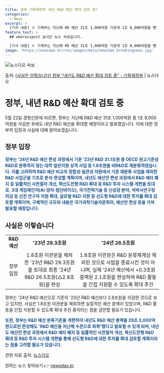 ```yaml
---
title: 정부 기획재정부 내년 R&D 예산 확대 검토 중!
categories:
  - News
excerpt: >
  [기사 내용] ㅇ 기재부는 지난해 RD 예산 31조 1,000억원 가운데 1조 8,000억원을 뺀 29조 3…
feature_text: >
  ## whereispost 실시간 뉴스 속보입니다.

  [기사 내용] ㅇ 기재부는 지난해 RD 예산 31조 1,000억원 가운데 1조 8,000억원을 뺀 29조 3…
image: 'https://newsdao.kr/res/images/meta/newsdao_breakingnews.jpg'
---
```


![뉴스다오 속보](https://newsdao.kr/res/images/meta/newsdao_breakingnews.jpg)

<p>출처: <a href="https://newsdao.kr/3879" rel="dofollow">[사실은 이렇습니다] 정부 “내년도 R&D 예산 확대 검토 중” - 기획재정부</a> | 뉴스다오</p>

<h1>정부, 내년 R&D 예산 확대 검토 중</h1>
<p data-ke-size="size16">5월 22일 경향신문에 따르면, 정부는 지난해 R&D 예산 31조 1,000억원 중 1조 8,000억원을 삭감한 후에도 내년 R&D 예산을 확대할 예정이라고 발표했습니다. 이에 대한 정부의 입장과 사실에 대해 알아보겠습니다.</p>

<h2 data-ke-size="size26">정부 입장</h2>
<p data-ke-size="size16"><b><span style="color: #1a5490;">정부는 '24년 R&D 예산 편성 과정에서 기존 ’23년 R&D 31.1조원 중 OECD 권고기준상 R&D로 분류하지 않는 대학 일반지원 성격 사업 등 1.8조원을 비R&D로 재분류하였습니다. 이를 고려하여 R&D 예산 비교의 정합성·일관성 차원에서 기존 재분류 사업을 제외한 R&D 사업군을 기초로 분석·편성할 계획이며, 내년도 예산안 편성 과정에서 R&D 예타 폐지 등 일률적인 사전절차 개선, 혁신도전형 R&D 확대 등 R&D 투자 시스템 개편을 토대로, 3대 게임체인저(AI·양자·첨단바이오), 국가전략기술 등 신성장 분야, 석박사연구장려금 등 신진 연구자 지원 확대, 글로벌 R&D 지원 등 선도형 R&D에 대한 투자를 확대 검토할 계획이며, 구체적인 규모와 내용은 국가과학기술자문회의, 예산안 편성 등을 거쳐 발표할 예정입니다.</span></b></p>

<h2 data-ke-size="size26">사실은 이렇습니다</h2>
<table>
<tbody>
<tr>
<td style="text-align: center; height: 17px;"><b>R&D 예산</b></td>
<td style="text-align: center; height: 17px;"><b>'23년 29.3조원</b></td>
<td style="text-align: center; height: 17px;"><b>'24년 26.5조원</b></td>
</tr>
<tr>
<td style="text-align: center; height: 17px;">정부 입장</td>
<td style="text-align: center; height: 17px;">1.8조원 이관분을 제외한 '23년 R&D 29.3조원을 토대로 최종 '24년 R&D 26.5조원(△2.8조원)을 편성</td>
<td style="text-align: center; height: 17px;">1.8조원 이관분은 R&D 분류체계상 제외된 것으로 사업을 종료시킨 것이 아니며, 실제 '24년 예산에서 +0.3조원 증액된 2.1조원을 편성하여 R&D 활동을 간접 지원할 수 있도록 확대 추진</td>
</tr>
</tbody>
</table>
<p data-ke-size="size16">정부는 '24년 R&D 예산으로 기존의 '23년 R&D 예산보다 2.8조원을 삭감한 것으로 보고 있지만, 사실은 1.8조원 이관분을 제외하면 실질적인 예산 증액이 있었으며, R&D 활동을 간접 지원할 수 있도록 확대 추진 중이라는 점을 감안할 필요가 있습니다.</p>
<p data-ke-size="size16"><b><span style="color: #1a5490;">또한, 정부는 R&D 예산 분류기준을 개편하여 내년도 R&D 예산 총액을 29조 3,000억원으로만 편성해도 'R&D 예산을 지난해 수준으로 회복'했다고 발표할 수 있게 되며, 내년도 예산안 편성 과정에서 R&D 예타 폐지 등 일률적인 사전절차 개선, 혁신도전형 R&D 확대 등 R&D 투자 시스템 개편을 통해 선도형 R&D에 대한 투자를 확대 검토할 계획이라는 점을 고려할 필요가 있습니다.</span></b></p>
<p data-ke-size="size16">관련 자료 출처: <a href="https://newsdao.kr/3879">뉴스다오</a></p> 

원하는 뉴스 찾아보기 👉 <a href="https://newsdao.kr" rel="dofollow">newsdao.kr</a>



